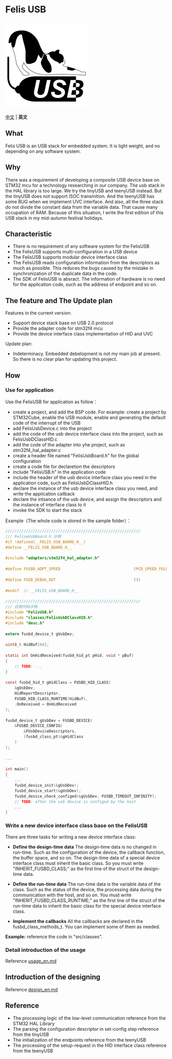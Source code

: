 # Felis USB
![alt FelisUSB](./FelisUSB.png)
-----------
[中文](./readme.md) | **英文**

## What
Felis USB is an USB stack for embedded system. It is light weight, and no depending on any software system.

## Why
There was a requirement of developing a composite USB device base on STM32 mcu for a technology researching in our company. The usb stack in the HAL library is too large. We try the tinyUSB and teenyUSB instead. But the tinyUSB does not support ISOC transmition. And the teenyUSB has some BUG when we implement UVC interface. And also, all the three stack do not divide the constant data from the variable data. That cause many occupation of RAM.
Because of this situation, I write the first edition of this USB stack in my mid-autumn festival holidays.

## Characteristic
- There is no requirement of any software system for the FelisUSB
- The FelisUSB supports multi-configuration in a USB device
- The FelisUSB supports modular device interface class
- The FelisUSB reads configuration information from the descriptors as much as possible. This reduces the bugs caused by the mistake in synchronization of the duplicate data in the code.
- The SDK of FelisUSB is absract. The information of hardware is no need for the application code, such as the address of endpoint and so on.

## The feature and The Update plan
Features in the current version:
- Support device stack base on USB 2.0 protocol
- Provide the adapter code for stm32f4 mcu
- Provide the device interface class implementation of HID and UVC

Update plan:
- Indeterminacy.
Embedded debelopment is not my main job at present. So there is no clear plan for updating this project.

## How

### Use for application
Use the FelisUSB for application as follow：
- create a project, and add the BSP code. For example: create a project by STM32Cube, enable the USB module, enable and generating the default code of the interrupt of the USB
- add FelisUsbDevice.c into the project
- add the code of the usb device interface class into the project, such as FelisUsbDClassHID.c
- add the code of the adapter into yhe project, such as stm32f4_hal_adapter.c
- create a header file named "FelisUsbBoard.h" for the global configuration
- create a code file for declaretion the descriptors
- include "FelisUSB.h" in the application code
- include the header of the usb device interface class you need in the application code, such as FelisUsbDClassHID.h
- declare the instance of the usb device interface class you need, and write the application callback
- declare the intsance of the usb device, and assign the descriptors and the instance of interface class to it
- invoke the SDK to start the stack

Example（The whole code is stored in the sample folder）：
``` C
///////////////////////////////////////////////////////////
/// FeliseUsbBoard.h 示例
#if	!defined(__FELIS_USB_BOARD_H__)
#define	__FELIS_USB_BOARD_H__

#include "adapters/stm32f4_hal_adapter.h"

#define FUSBD_ADPT_SPEED								(PCD_SPEED_FULL)

#define FUSB_DEBUG_OUT									(3)

#endif	// __FELIS_USB_BOARD_H__

///////////////////////////////////////////////////////////
/// 应用代码示例
#include "FelisUSB.h"
#include "classes/FelisUsbDClassHID.h"
#include "desc.h"

extern fusbd_device_t gUsbDev;

uint8_t HidBuf[64];

static int OnHidReceived(fusbd_hid_pt pHid, void * pBuf)
{
	// TODO: ...
}

const fusbd_hid_t gHidClass = FUSBD_HID_CLASS(
	&gUsbDev,
	HidReportDescriptor, 
	FUSBD_HID_CLASS_RUNTIME(HidBuf),
	.OnReceived = OnHidReceived
);

fusbd_device_t gUsbDev = FUSBD_DEVICE(
	&FUSBD_DEVICE_CONFIG(
		&FUsbDeviceDescriptors,
		(fusbd_class_pt)&gHidClass
	)
);

...

int main()
{
	...
	fusbd_device_init(&gUsbDev);
	fusbd_device_start(&gUsbDev);
	fusbd_device_check_configed(&gUsbDev, FUSBD_TIMEOUT_INFINITY);
	// TODO: after the usb device is configed by the host
	...
}
```

### Write a new device interface class base on the FelisUSB
There are three tasks for writing a new device interface class:
- **Define the design-time data**
The design-time data is no changed in run-time. Such as the configuration of the device, the callback function, the buffer space, and so on. The design-time data of a special device interface class must inherit the basic class. So you must write "INHERIT_FUSBD_CLASS;" as the first line of the struct of the design-time data.

- **Define the run-time data**
The run-time data is the variable data of the class. Such as the status of the device, the processing data during the communication with the host, and so on.
You must write "INHERIT_FUSBD_CLASS_RUNTIME;" as the first line of the struct of the run-time data to inherit the basic class for the special device interface class.

- **Implement the callbacks**
All the callbacks are declared in the fusbd_class_methods_t. You can implement some of them as needed.

**Example:** reference the code in "src/classes".

### Detail introduction of the usage
Reference [usage_en.md](./docs/usage_en.md)

## Introduction of the designing
Reference [design_en.md](./docs/design_en.md)

## Reference
- The processing logic of the low-level communication reference from the STM32 HAL Library
- The parsing the configuration descriptor in set-config step reference from the tinyUSB
- The initialization of the endpoints reference from the teenyUSB
- The processing of the setup-request in the HID interface class reference from the teenyUSB
